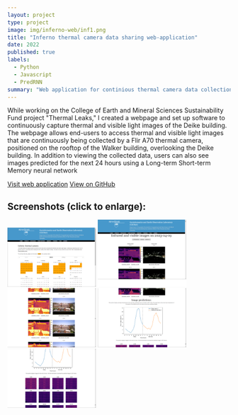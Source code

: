 ```yaml
---
layout: project
type: project
image: img/inferno-web/inf1.png
title: "Inferno thermal camera data sharing web-application"
date: 2022
published: true
labels:
  - Python
  - Javascript
  - PredRNN
summary: "Web application for continious thermal camera data collection, sharing and time series prediction with neural network"
---
```


<p>While working on the College of Earth and Mineral Sciences Sustainability Fund project "Thermal Leaks," I created a webpage and set up software to continuously capture thermal and visible light images of the Deike building.
The webpage allows end-users to access thermal and visible light images that are continuously being collected by a Flir A70 thermal camera, positioned on the rooftop of the Walker building, overlooking the Deike building. In addition to viewing the collected data, users can also see images predicted for the next 24 hours using a Long-term Short-term Memory neural network</p>

<a href = "https://gol.pythonanywhere.com/" class="btn btn-outline-dark">Visit web application</a>
<a href = "https://gol.pythonanywhere.com/" class="btn btn-outline-dark">View on GitHub</a>

## Screenshots (click to enlarge):

<div class="text-center p-4">
   <a href="../img/inferno-web/inf1.png"> <img width="200px" src="../img/inferno-web/inf1.png" class="img-thumbnail" ></a>
   <a href="../img/inferno-web/inf2.png"> <img width="200px" src="../img/inferno-web/inf2.png" class="img-thumbnail" ></a>
   <a href="../img/inferno-web/inf3.png"> <img width="200px" src="../img/inferno-web/inf3.png" class="img-thumbnail" ></a>
   <a href="../img/inferno-web/inf4.png"> <img width="200px" src="../img/inferno-web/inf4.png" class="img-thumbnail" ></a>
   <a href="../img/inferno-web/inf5.png"> <img width="200px" src="../img/inferno-web/inf5.png" class="img-thumbnail" ></a>
</div>
